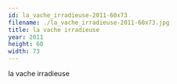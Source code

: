 ```yaml
---
id: la_vache_irradieuse-2011-60x73
filename: ./la_vache_irradieuse-2011-60x73.jpg
title: la vache irradieuse
year: 2011
height: 60
width: 73
---
```


la vache irradieuse
